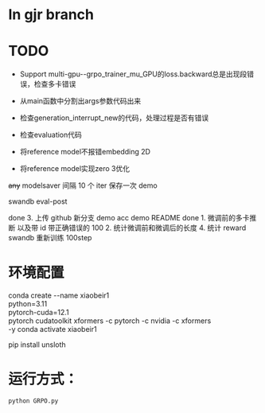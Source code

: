 # In gjr branch

# TODO

- Support multi-gpu--grpo_trainer_mu_GPU的loss.backward总是出现段错误，检查多卡错误
- 从main函数中分割出args参数代码出来
- 检查generation_interrupt_new的代码，处理过程是否有错误
- 检查evaluation代码


- 将reference model不报错embedding 2D
- 将reference model实现zero 3优化

~~any~~
modelsaver 间隔 10 个 iter 保存一次
demo

swandb
eval-post

<!-- - Load Xiaobei CKP -->
<!-- - 注意balance -->


done 3. 上传 github 新分支 demo acc demo  README
done 1. 微调前的多卡推断 以及带 id 带正确错误的 100
2. 统计微调前和微调后的长度
4. 统计 reward swandb 重新训练 100step


# 环境配置

conda create --name xiaobeir1 \
    python=3.11 \
    pytorch-cuda=12.1 \
    pytorch cudatoolkit xformers -c pytorch -c nvidia -c xformers \
    -y
conda activate xiaobeir1

pip install unsloth


# 运行方式：
```
python GRPO.py
```